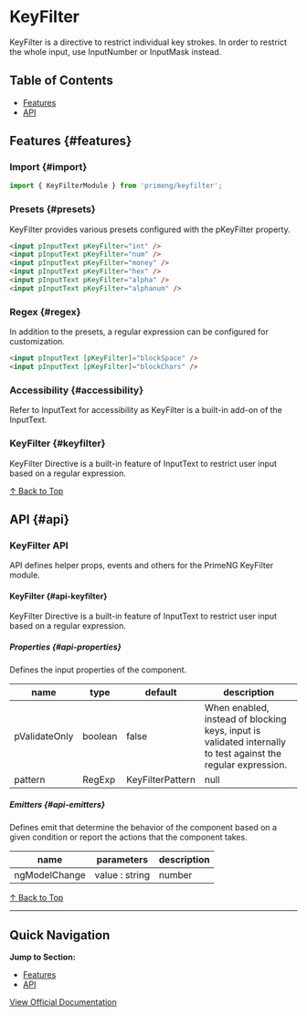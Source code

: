 # KeyFilter

KeyFilter is a directive to restrict individual key strokes. In order to restrict the whole input, use InputNumber or InputMask instead.

## Table of Contents

- [Features](#features)
- [API](#api)

## Features {#features}

### Import {#import}

```typescript
import { KeyFilterModule } from 'primeng/keyfilter';
```

### Presets {#presets}

KeyFilter provides various presets configured with the pKeyFilter property.

```html
<input pInputText pKeyFilter="int" />
<input pInputText pKeyFilter="num" />
<input pInputText pKeyFilter="money" />
<input pInputText pKeyFilter="hex" />
<input pInputText pKeyFilter="alpha" />
<input pInputText pKeyFilter="alphanum" />
```

### Regex {#regex}

In addition to the presets, a regular expression can be configured for customization.

```html
<input pInputText [pKeyFilter]="blockSpace" />
<input pInputText [pKeyFilter]="blockChars" />
```

### Accessibility {#accessibility}

Refer to InputText for accessibility as KeyFilter is a built-in add-on of the InputText.

### KeyFilter {#keyfilter}

KeyFilter Directive is a built-in feature of InputText to restrict user input based on a regular expression.

[↑ Back to Top](#table-of-contents)

## API {#api}

### KeyFilter API

API defines helper props, events and others for the PrimeNG KeyFilter module.

#### KeyFilter {#api-keyfilter}

KeyFilter Directive is a built-in feature of InputText to restrict user input based on a regular expression.

##### Properties {#api-properties}

Defines the input properties of the component.

| name | type | default | description |
| --- | --- | --- | --- |
| pValidateOnly | boolean | false | When enabled, instead of blocking keys, input is validated internally to test against the regular expression. |
| pattern | RegExp | KeyFilterPattern | null | Sets the pattern for key filtering. |

##### Emitters {#api-emitters}

Defines emit that determine the behavior of the component based on a given condition or report the actions that the component takes.

| name | parameters | description |
| --- | --- | --- |
| ngModelChange | value :  string | number | Emits a value whenever the ngModel of the component changes. |

[↑ Back to Top](#table-of-contents)

---

## Quick Navigation

**Jump to Section:**
- [Features](#features)
- [API](#api)

[View Official Documentation](https://primeng.org/keyfilter)
